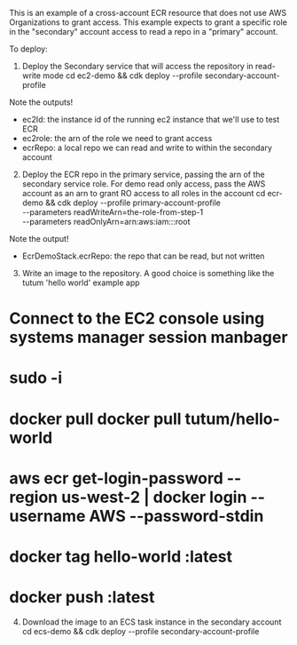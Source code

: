 This is an example of a cross-account ECR resource that does not use
AWS Organizations to grant access. This example expects to grant a specific
role in the "secondary" account access to read a repo in a "primary" account.

To deploy:
1. Deploy the Secondary service that will access the repository in read-write mode
 cd ec2-demo && cdk deploy --profile secondary-account-profile

Note the outputs!
 * ec2Id: the instance id of the running ec2 instance that we'll use to test
   ECR
 * ec2role: the arn of the role we need to grant access
 * ecrRepo: a local repo we can read and write to within the secondary account

2. Deploy the ECR repo in the primary service, passing the arn of the secondary
   service role. For demo read only access, pass the AWS account as an arn to
   grant RO access to all roles in the account
 cd ecr-demo && cdk deploy --profile primary-account-profile \
  --parameters readWriteArn=the-role-from-step-1 \
  --parameters readOnlyArn=arn:aws:iam::<secondary account>:root

Note the output!
 * EcrDemoStack.ecrRepo: the repo that can be read, but not written

3. Write an image to the repository. A good choice is something like the tutum 'hello world' example app
 # Connect to the EC2 console using systems manager session manbager
 # sudo -i
 # docker pull docker pull tutum/hello-world
 # aws ecr get-login-password --region us-west-2 | docker login --username AWS --password-stdin <ecr repo path>
 # docker tag hello-world <ecr repo path>:latest
 # docker push <ecr repo path>:latest

4. Download the image to an ECS task instance in the secondary account
 cd ecs-demo && cdk deploy --profile secondary-account-profile